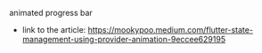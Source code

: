 animated progress bar

- link to the article: https://mookypoo.medium.com/flutter-state-management-using-provider-animation-9eccee629195
